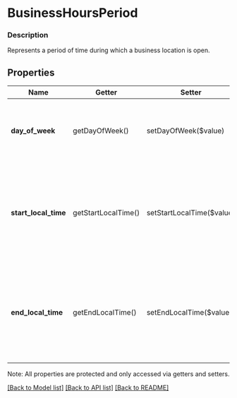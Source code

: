 # BusinessHoursPeriod

### Description

Represents a period of time during which a business location is open.

## Properties
Name | Getter | Setter | Type | Description | Notes
------------ | ------------- | ------------- | ------------- | ------------- | -------------
**day_of_week** | getDayOfWeek() | setDayOfWeek($value) | **string** | The day of week for this time period. See [DayOfWeek](#type-dayofweek) for possible values | [optional] 
**start_local_time** | getStartLocalTime() | setStartLocalTime($value) | **string** | The start time of a business hours period, specified in local time using partial-time RFC3339 format. | [optional] 
**end_local_time** | getEndLocalTime() | setEndLocalTime($value) | **string** | The end time of a business hours period, specified in local time using partial-time RFC3339 format. | [optional] 

Note: All properties are protected and only accessed via getters and setters.

[[Back to Model list]](../../README.md#documentation-for-models) [[Back to API list]](../../README.md#documentation-for-api-endpoints) [[Back to README]](../../README.md)

